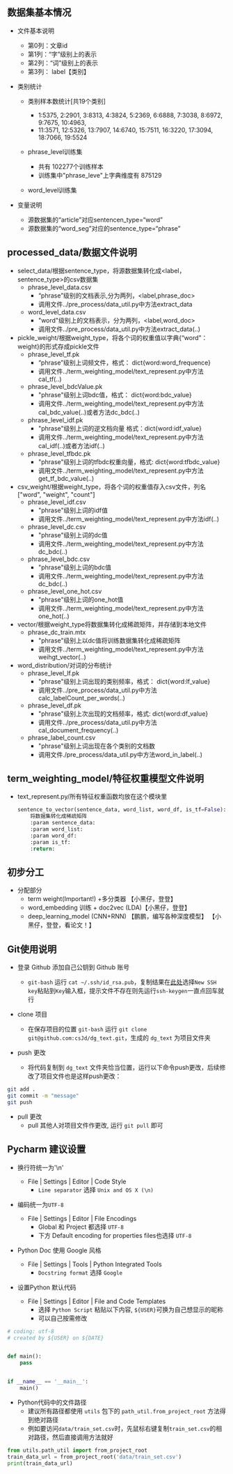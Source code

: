 ## 数据集基本情况
    
* 文件基本说明
    * 第0列：文章id  
    * 第1列：“字”级别上的表示 
    * 第2列：“词”级别上的表示  
    * 第3列： label【类别】
       
* 类别统计
    * 类别样本数统计[共19个类别]
        * 1:5375, 2:2901, 3:8313, 4:3824, 5:2369, 6:6888, 7:3038, 8:6972, 9:7675, 10:4963,
        * 11:3571, 12:5326, 13:7907, 14:6740, 15:7511, 16:3220, 17:3094, 18:7066, 19:5524

    * phrase_level训练集
        * 共有 102277个训练样本
        * 训练集中"phrase_leve"上字典维度有 875129 
    
    * word_level训练集

* 变量说明
	* 源数据集的“article”对应sentencen_type=“word”
	* 源数据集的“word_seg”对应的sentence_type=“phrase”
    
## processed_data/数据文件说明
    
* select_data/根据sentence_type，将源数据集转化成<label，sentence_type>的csv数据集
	* phrase_level_data.csv
	    * “phrase”级别的文档表示,分为两列，<label,phrase_doc>  
	    * 调用文件../pre_process/data_util.py中方法extract_data
	* word_level_data.csv                        
		* "word"级别上的文档表示，分为两列，<label,word_doc>
		* 调用文件../pre_process/data_util.py中方法extract_data(..)
* pickle_weight/根据weight_type，将各个词的权重值以字典{“word”：weight}的形式存成pickle文件
	* phrase_level_tf.pk
		* “phrase”级别上词频文件，格式： dict{word:word_frequence}
		* 调用文件../term_weighting_model/text_represent.py中方法cal_tf(..)
	* phrase_level_bdcValue.pk
		* "phrase"级别上词bdc值，格式： dict{word:bdc_value}
		* 调用文件../term_weighting_model/text_represent.py中方法cal_bdc_value(..)或者方法dc_bdc(..)
	* phrase_level_idf.pk
		* "phrase"级别上词的逆文档向量 格式：dict{word:idf_value}
		* 调用文件../term_weighting_model/text_represent.py中方法cal_idf(..)或者方法idf(..)
	* phrase_level_tfbdc.pk
		* "phrase"级别上词的tfbdc权重向量，格式: dict{word:tfbdc_value}
		* 调用文件../term_weighting_model/text_represent.py中方法get_tf_bdc_value(..)
* csv_weight/根据weight_type，将各个词的权重值存入csv文件，列名["word", "weight", "count"]
	* phrase_level_idf.csv
		* "phrase"级别上词的idf值
		* 调用文件../term_weighting_model/text_represent.py中方法idf(..)
	* phrase_level_dc.csv
		* "phrase"级别上词的dc值
		* 调用文件../term_weighting_model/text_represent.py中方法dc_bdc(..)
	* phrase_level_bdc.csv
		* "phrase"级别上词的bdc值
		* 调用文件../term_weighting_model/text_represent.py中方法dc_bdc(..)
	* phrase_level_one_hot.csv
		* "phrase"级别上词的one_hot值
		* 调用文件../term_weighting_model/text_represent.py中方法one_hot(..)
* vector/根据weight_type将数据集转化成稀疏矩阵，并存储到本地文件
	* phrase_dc_train.mtx
		* "phrase"级别上以dc值将训练数据集转化成稀疏矩阵
		* 调用文件../term_weighting_model/text_represent.py中方法weihgt_vector(..)
* word_distribution/对词的分布统计
	* phrase_level_lf.pk
		* "phrase"级别上词出现的类别频率，格式： dict{word:lf_value}
		* 调用文件../pre_process/data_util.py中方法 calc_labelCount_per_words(..)
	* phrase_level_df.pk
		* "phrase"级别上次出现的文档频率，格式: dict{word:df_value}
		* 调用文件../pre_process/data_util.py中方法cal_document_frequency(..)
	* phrase_label_count.csv
		* "phrase"级别上词出现在各个类别的文档数
		* 调用文件./pre_process/data_util.py中方法word_in_label(..)

## term_weighting_model/特征权重模型文件说明

* text_represent.py/所有特征权重函数均放在这个模块里
	```python
	sentence_to_vector(sentence_data, word_list, word_df, is_tf=False):
		将数据集转化成稀疏矩阵
		:param sentence_data:
		:param word_list:
		:param word_df:
		:param is_tf:
		:return:
    
    ```
## 初步分工

* 分配部分
    * term weight(Important!) +多分类器 【小黑仔，登登】   
    * word_embedding 训练 + doc2vec (LDA)【小黑仔，登登】    
    * deep_learning_model (CNN+RNN) 【鹏鹏，编写各种深度模型】
        【小黑仔，登登，看论文！】
        
        
## Git使用说明
* 登录 Github 添加自己公钥到 Github 账号
  * `git-bash` 运行 `cat ~/.ssh/id_rsa.pub`，复制结果在[此处](https://github.com/settings/keys)选择`New SSH key`粘贴到`Key`输入框，提示文件不存在则先运行`ssh-keygen`一直点回车就行
  
* clone 项目
  * 在保存项目的位置 `git-bash` 运行 `git clone git@github.com:csJd/dg_text.git`，生成的 `dg_text` 为项目文件夹
  
* push 更改
  * 将代码复制到 `dg_text` 文件夹恰当位置，运行以下命令push更改，后续修改了项目文件也是这样push更改：
```sh
git add .
git commit -m "message"
git push
```

* pull 更改
  * pull 其他人对项目文件作更改, 运行 `git pull` 即可
   

## Pycharm 建议设置

* 换行符统一为'\n'
  * File | Settings | Editor | Code Style
    * `Line separator` 选择 `Unix and OS X (\n)`

* 编码统一为`UTF-8`
  * File | Settings | Editor | File Encodings
    * Global 和 Project 都选择 `UTF-8`
    * 下方 Default encoding for properties files也选择 `UTF-8`

* Python Doc 使用 Google 风格
  * File | Settings | Tools | Python Integrated Tools
    * `Docstring format` 选择 `Google`

* 设置Python 默认代码
  * File | Settings | Editor | File and Code Templates
    * 选择 `Python Script` 粘贴以下内容, `${USER}`可换为自己想显示的昵称
    * 可以自己按需修改

```python
# coding: utf-8
# created by ${USER} on ${DATE}


def main():
    pass


if __name__ == '__main__':
    main()

```

* Python代码中的文件路径
  * 建议所有路径都使用 `utils` 包下的 `path_util.from_project_root` 方法得到绝对路径
  * 例如要访问`data/train_set.csv`时，先鼠标右键复制`train_set.csv`的相对路径，然后直接调用方法就好
```python
from utils.path_util import from_project_root
train_data_url = from_project_root('data/train_set.csv')
print(train_data_url)
```

           
